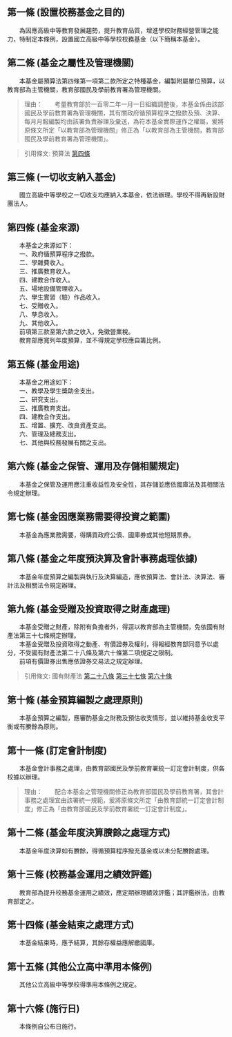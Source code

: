 第一條 (設置校務基金之目的)
---------------------------
　　為因應高級中等教育發展趨勢，提升教育品質，增進學校財務經營管理之能力，特制定本條例，設置國立高級中等學校校務基金（以下簡稱本基金）。  


第二條 (基金之屬性及管理機關)
-----------------------------
　　本基金屬預算法第四條第一項第二款所定之特種基金，編製附屬單位預算，以教育部為主管機關，教育部國民及學前教育署為管理機關。  
> 理由：　　考量教育部於一百零二年一月一日組織調整後，本基金係由該部國民及學前教育署為管理機關，其有關政府循預算程序之撥款及預、決算、每月月報編製均由該署負責辦理及彙送，為符本基金實際運作之權屬，爰將原條文所定「以教育部為管理機關」修正為「以教育部為主管機關，教育部國民及學前教育署為管理機關」。

> 引用條文: 預算法 [第四條](2301#第四條-基金之意義與種類)



第三條 (一切收支納入基金)
-------------------------
　　國立高級中等學校之一切收支均應納入本基金，依法辦理。學校不得再新設財團法人。  


第四條 (基金來源)
-----------------
　　本基金之來源如下：  
　　一、政府循預算程序之撥款。  
　　二、學雜費收入。  
　　三、推廣教育收入。  
　　四、建教合作收入。  
　　五、場地設備管理收入。  
　　六、學生實習（驗）作品收入。  
　　七、受贈收入。  
　　八、孳息收入。  
　　九、其他收入。  
　　前項第三款至第六款之收入，免徵營業稅。  
　　教育部應寬列年度預算，並不得規定學校應自籌比例。  


第五條 (基金用途)
-----------------
　　本基金之用途如下：  
　　一、教學及學生獎助金支出。  
　　二、研究支出。  
　　三、推廣教育支出。  
　　四、建教合作支出。  
　　五、增置、擴充、改良資產支出。  
　　六、管理及總務支出。  
　　七、其他與校務發展有關之支出。  


第六條 (基金之保管、運用及存儲相關規定)
---------------------------------------
　　本基金之保管及運用應注重收益性及安全性，其存儲並應依國庫法及其相關法令規定辦理。  


第七條 (基金因應業務需要得投資之範圍)
-------------------------------------
　　本基金為應業務需要，得購買政府公債、國庫券或其他短期票券。  


第八條 (基金之年度預決算及會計事務處理依據)
-------------------------------------------
　　本基金年度預算之編製與執行及決算編造，應依預算法、會計法、決算法、審計法及相關法令規定辦理。  


第九條 (基金受贈及投資取得之財產處理)
-------------------------------------
　　本基金受贈之財產，除附有負擔者外，得逕以教育部為主管機關，免依國有財產法第三十七條規定辦理。  
　　本基金受贈及投資取得之動產、有價證券及權利，得報經教育部同意予以處分，不受國有財產法第二十八條及第六十條第二項規定之限制。  
　　前項有價證券出售應依證券交易法之規定辦理。  
> 引用條文: 國有財產法 [第二十八條](1583#第二十八條-對公用財產處分收益之限制) [第三十七條](1583#第三十七條-國家接受捐贈財產之處理) [第六十條](1583#第六十條-國有財產之贈與辦法)



第十條 (基金預算編製之處理原則)
-------------------------------
　　本基金預算之編製，應審酌基金之財務及預估收支情形，並以維持基金收支平衡或有賸餘為原則。  


第十一條 (訂定會計制度)
-----------------------
　　本基金會計事務之處理，由教育部國民及學前教育署統一訂定會計制度，供各校據以辦理。  
> 理由：　　配合本基金之管理機關修正為教育部國民及學前教育署，其會計事務之處理宜由該署統一規範，爰將原條文所定「由教育部統一訂定會計制度」修正為「由教育部國民及學前教育署統一訂定會計制度」。



第十二條 (基金年度決算賸餘之處理方式)
-------------------------------------
　　本基金年度決算如有賸餘，得循預算程序撥充基金或以未分配賸餘處理。  


第十三條 (校務基金運用之績效評鑑)
---------------------------------
　　教育部為提升校務基金運用之績效，應定期辦理績效評鑑；其評鑑辦法，由教育部定之。  


第十四條 (基金結束之處理方式)
-----------------------------
　　本基金結束時，應予結算，其餘存權益應解繳國庫。  


第十五條 (其他公立高中準用本條例)
---------------------------------
　　其他公立高級中等學校得準用本條例之規定。  


第十六條 (施行日)
-----------------
　　本條例自公布日施行。